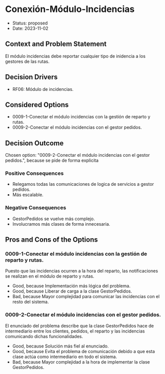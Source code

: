 # Conexión-Módulo-Incidencias

* Status: proposed
* Date: 2023-11-02

## Context and Problem Statement

El módulo incidencias debe reportar cualquier tipo de inidencia a los gestores de las rutas.

## Decision Drivers

* RF06: Módulo de incidencias.

## Considered Options

* 0009-1-Conectar el módulo incidencias con la gestión de reparto y rutas.
* 0009-2-Conectar el módulo incidencias con el gestor pedidos.

## Decision Outcome

Chosen option: "0009-2-Conectar el módulo incidencias con el gestor pedidos.", because se pide de forma explicita

### Positive Consequences

* Relegamos todas las comunicaciones de logica de servicios a gestor pedidos.
* Más escalable.

### Negative Consequences

* GestorPedidos se vuelve más complejo.
* Involucramos más clases de forma innecesaria.

## Pros and Cons of the Options

### 0009-1-Conectar el módulo incidencias con la gestión de reparto y rutas.

Puesto que las incidencias ocurren a la hora del reparto, las notificaciones se realizan en el módulo de reparto y rutas.

* Good, because Implementación más lógica del problema.
* Good, because Liberar de carga a la clase GestorPedidos.
* Bad, because Mayor complejidad para comunicar las incidencias con el resto del sistema.

### 0009-2-Conectar el módulo incidencias con el gestor pedidos.

El enunciado del problema describe que la clase GestorPedidos hace de intermediario entre los clientes, pedidos, el reparto y las
incidencias comunicando dichas funcionalidades.

* Good, because Solución más fiel al enunciado.
* Good, because Evita el problema de comunicación debido a que esta clase actúa como intermediario en todo el sistema.
* Bad, because Mayor complejidad a la hora de implementar la clase GestorPedidos.
